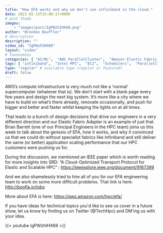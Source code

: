 ```yaml
---
title: "How EFA works and why we don't use infiniband in the cloud."
date: 2021-05-13T15:00:17+0000
# post thumb
images:
    - "images/post/IgPWzhIHX68.png"
author: "Brendan Bouffler"
# description
description: ""
video_id: "IgPWzhIHX68"
layout: "video"
# Taxonomies
categories: [ "AI/ML",  "AWS ParallelCluster",  "Amazon Elastic Fabric Adapter", ]
tags: [ "infiniband",  "Intel MPI",  "EC2",  "Schedulers",  "ParallelCluster",  "open MPI",  "low latency",  "fabric",  "GPUs",  "CPUs",  "High Performance Computing",  "Storage",  "MPI",  "networking",  "HPC",  "NCCL",  "Lustre",  "virtualization",  "MVAPICH",  "techshorts", ]
type: "regular" # available type (regular or featured)
draft: false
---
```


AWS’s compute infrastructure is very much not like a ‘normal’ supercomputer (whatever that is). We don’t start with a blank page every few years and design the next big system. It’s more like a city where we have to build on what’s there already, renovate occasionally, and push for bigger and better and faster whilst keeping the lights on at all times.

That leads to a bunch of design decisions that drive our engineers in a very different direction and our Elastic Fabric Adapter is an example of just that. Brian Barrett (one of our Principal Engineers in the HPC team) joins us this week to talk about the genesis of EFA, how it works, and why it convinced us that we could do without specialist fabrics like Infiniband and still deliver the same (or better) application scaling performance that our HPC customers were pushing us for.

During the discussion, we mentioned an IEEE paper which is worth reading for more insights into SRD: “A Cloud-Optimized Transport Protocol for Elastic and Scalable HPC” : https://ieeexplore.ieee.org/document/9167399

And we also shamelessly tried to hire all of you for our EFA engineering team to work on some more difficult problems. That link is here: http://boofla.io/jobs

More about EFA is here: https://aws.amazon.com/hpc/efa/

If you have ideas for technical topics you'd like to see us cover in a future show, let us know by finding us on Twitter (@TechHpc) and DM'ing us with your idea.

{{< youtube IgPWzhIHX68 >}}